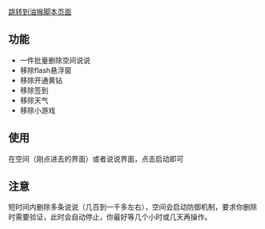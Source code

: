 ﻿[跳转到油猴脚本页面](https://greasyfork.org/zh-CN/scripts/476407-qq%E7%A9%BA%E9%97%B4%E8%AF%B4%E8%AF%B4%E5%88%A0%E9%99%A4%E8%84%9A%E6%9C%AC)


## 功能

* 一件批量删除空间说说
* 移除flash悬浮窗
* 移除开通黄钻
* 移除签到
* 移除天气
* 移除小游戏

## 使用

在空间（刚点进去的界面）或者说说界面，点击启动即可

## 注意

短时间内删除多条说说（几百到一千多左右），空间会启动防御机制，要求你删除时需要验证，此时会自动停止，你最好等几个小时或几天再操作。
